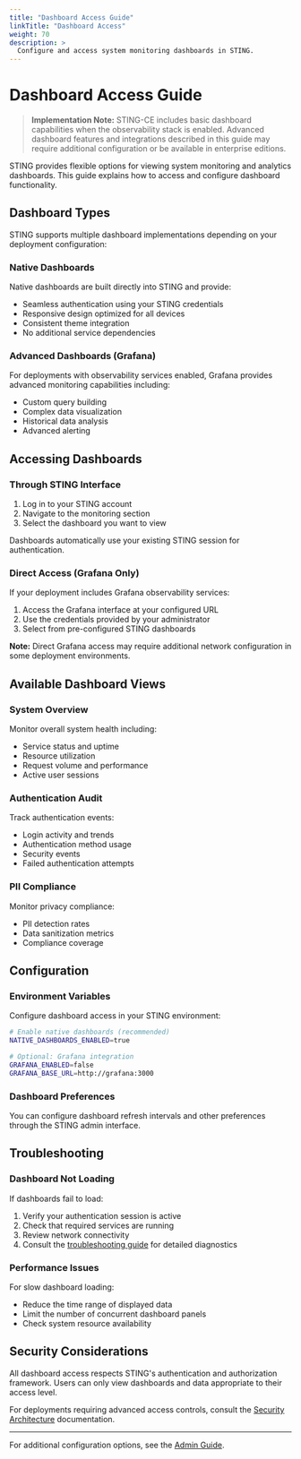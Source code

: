 ```yaml
---
title: "Dashboard Access Guide"
linkTitle: "Dashboard Access"
weight: 70
description: >
  Configure and access system monitoring dashboards in STING.
---
```


# Dashboard Access Guide

> **Implementation Note:** STING-CE includes basic dashboard capabilities when the observability stack is enabled. Advanced dashboard features and integrations described in this guide may require additional configuration or be available in enterprise editions.

STING provides flexible options for viewing system monitoring and analytics dashboards. This guide explains how to access and configure dashboard functionality.

## Dashboard Types

STING supports multiple dashboard implementations depending on your deployment configuration:

### Native Dashboards

Native dashboards are built directly into STING and provide:
- Seamless authentication using your STING credentials
- Responsive design optimized for all devices
- Consistent theme integration
- No additional service dependencies

### Advanced Dashboards (Grafana)

For deployments with observability services enabled, Grafana provides advanced monitoring capabilities including:
- Custom query building
- Complex data visualization
- Historical data analysis
- Advanced alerting

## Accessing Dashboards

### Through STING Interface

1. Log in to your STING account
2. Navigate to the monitoring section
3. Select the dashboard you want to view

Dashboards automatically use your existing STING session for authentication.

### Direct Access (Grafana Only)

If your deployment includes Grafana observability services:

1. Access the Grafana interface at your configured URL
2. Use the credentials provided by your administrator
3. Select from pre-configured STING dashboards

**Note:** Direct Grafana access may require additional network configuration in some deployment environments.

## Available Dashboard Views

### System Overview
Monitor overall system health including:
- Service status and uptime
- Resource utilization
- Request volume and performance
- Active user sessions

### Authentication Audit
Track authentication events:
- Login activity and trends
- Authentication method usage
- Security events
- Failed authentication attempts

### PII Compliance
Monitor privacy compliance:
- PII detection rates
- Data sanitization metrics
- Compliance coverage

## Configuration

### Environment Variables

Configure dashboard access in your STING environment:

```bash
# Enable native dashboards (recommended)
NATIVE_DASHBOARDS_ENABLED=true

# Optional: Grafana integration
GRAFANA_ENABLED=false
GRAFANA_BASE_URL=http://grafana:3000
```

### Dashboard Preferences

You can configure dashboard refresh intervals and other preferences through the STING admin interface.

## Troubleshooting

### Dashboard Not Loading

If dashboards fail to load:

1. Verify your authentication session is active
2. Check that required services are running
3. Review network connectivity
4. Consult the [troubleshooting guide](/docs/troubleshooting/) for detailed diagnostics

### Performance Issues

For slow dashboard loading:

- Reduce the time range of displayed data
- Limit the number of concurrent dashboard panels
- Check system resource availability

## Security Considerations

All dashboard access respects STING's authentication and authorization framework. Users can only view dashboards and data appropriate to their access level.

For deployments requiring advanced access controls, consult the [Security Architecture](/docs/architecture/security-architecture/) documentation.

---

For additional configuration options, see the [Admin Guide](/docs/guides/admin-guide/).
